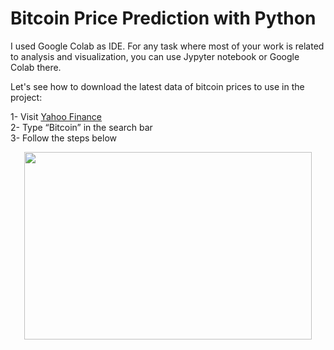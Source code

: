 # Bitcoin Price Prediction with Python
I used Google Colab as IDE. For any task where most of your work is related to analysis and visualization, you can use Jypyter notebook or Google Colab there.

Let's see how to download the latest data of bitcoin prices to use in the project:

1- Visit <a href="https://finance.yahoo.com/">Yahoo Finance</a> <br>
2- Type “Bitcoin” in the search bar <br>
3- Follow the steps below <br>
<p align="center">
  <img width="460" height="300" src="https://user-images.githubusercontent.com/63544299/109432224-509b6900-7a1b-11eb-8075-43f36d6f9e49.png">
</p>
